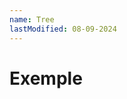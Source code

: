 ```yaml
---
name: Tree
lastModified: 08-09-2024
---
```


<script>
  import { Tree } from "$lib/components";

  const treeStructure = [
    {
      name: "src",
      children: [
        {
          name: "+page.svelte"
        },
        {
          name: "Component.svelte"
        }
      ]
    },
    {
      name: "docs",
      children: [
        {
          name: "Home.md"
        },
        {
          name: "Components",
          children: [
            {
              name: "Commands"
            },
            {
              name: "Tooltip"
            },
            {
              name: "Tree"
            }
          ]
        }
      ]
    }
  ]
</script>


# Exemple

<Tree tree={treeStructure} />
